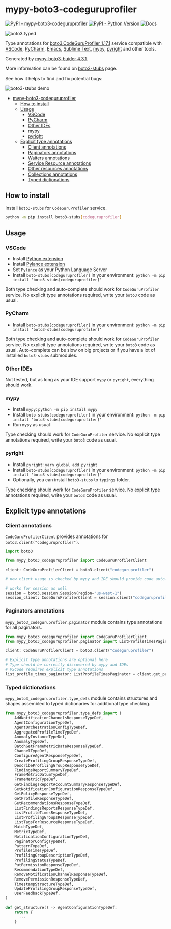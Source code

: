 # mypy-boto3-codeguruprofiler

[![PyPI - mypy-boto3-codeguruprofiler](https://img.shields.io/pypi/v/mypy-boto3-codeguruprofiler.svg?color=blue)](https://pypi.org/project/mypy-boto3-codeguruprofiler)
[![PyPI - Python Version](https://img.shields.io/pypi/pyversions/mypy-boto3-codeguruprofiler.svg?color=blue)](https://pypi.org/project/mypy-boto3-codeguruprofiler)
[![Docs](https://img.shields.io/readthedocs/mypy-boto3-builder.svg?color=blue)](https://mypy-boto3-builder.readthedocs.io/)

![boto3.typed](https://github.com/vemel/mypy_boto3_builder/raw/master/logo.png)

Type annotations for
[boto3.CodeGuruProfiler 1.17.1](https://boto3.amazonaws.com/v1/documentation/api/1.17.1/reference/services/codeguruprofiler.html#CodeGuruProfiler) service
compatible with
[VSCode](https://code.visualstudio.com/),
[PyCharm](https://www.jetbrains.com/pycharm/),
[Emacs](https://www.gnu.org/software/emacs/),
[Sublime Text](https://www.sublimetext.com/),
[mypy](https://github.com/python/mypy),
[pyright](https://github.com/microsoft/pyright)
and other tools.

Generated by [mypy-boto3-buider 4.3.1](https://github.com/vemel/mypy_boto3_builder).

More information can be found on [boto3-stubs](https://pypi.org/project/boto3-stubs/) page.

See how it helps to find and fix potential bugs:

![boto3-stubs demo](https://github.com/vemel/mypy_boto3_builder/raw/master/demo.gif)

- [mypy-boto3-codeguruprofiler](#mypy-boto3-codeguruprofiler)
  - [How to install](#how-to-install)
  - [Usage](#usage)
    - [VSCode](#vscode)
    - [PyCharm](#pycharm)
    - [Other IDEs](#other-ides)
    - [mypy](#mypy)
    - [pyright](#pyright)
  - [Explicit type annotations](#explicit-type-annotations)
    - [Client annotations](#client-annotations)
    - [Paginators annotations](#paginators-annotations)
    - [Waiters annotations](#waiters-annotations)
    - [Service Resource annotations](#service-resource-annotations)
    - [Other resources annotations](#other-resources-annotations)
    - [Collections annotations](#collections-annotations)
    - [Typed dictionations](#typed-dictionations)

## How to install

Install `boto3-stubs` for `CodeGuruProfiler` service.

```bash
python -m pip install boto3-stubs[codeguruprofiler]
```

## Usage

### VSCode

- Install [Python extension](https://marketplace.visualstudio.com/items?itemName=ms-python.python)
- Install [Pylance extension](https://marketplace.visualstudio.com/items?itemName=ms-python.vscode-pylance)
- Set `Pylance` as your Python Language Server
- Install `boto-stubs[codeguruprofiler]` in your environment: `python -m pip install 'boto3-stubs[codeguruprofiler]'`

Both type checking and auto-complete should work for `CodeGuruProfiler` service.
No explicit type annotations required, write your `boto3` code as usual.

### PyCharm

- Install `boto-stubs[codeguruprofiler]` in your environment: `python -m pip install 'boto3-stubs[codeguruprofiler]'`

Both type checking and auto-complete should work for `CodeGuruProfiler` service.
No explicit type annotations required, write your `boto3` code as usual.
Auto-complete can be slow on big projects or if you have a lot of installed `boto3-stubs` submodules.

### Other IDEs

Not tested, but as long as your IDE support `mypy` or `pyright`, everything should work.

### mypy

- Install `mypy`: `python -m pip install mypy`
- Install `boto-stubs[codeguruprofiler]` in your environment: `python -m pip install 'boto3-stubs[codeguruprofiler]'`
- Run `mypy` as usual

Type checking should work for `CodeGuruProfiler` service.
No explicit type annotations required, write your `boto3` code as usual.

### pyright

- Install `pyright`: `yarn global add pyright`
- Install `boto-stubs[codeguruprofiler]` in your environment: `python -m pip install 'boto3-stubs[codeguruprofiler]'`
- Optionally, you can install `boto3-stubs` to `typings` folder.

Type checking should work for `CodeGuruProfiler` service.
No explicit type annotations required, write your `boto3` code as usual.

## Explicit type annotations

### Client annotations

`CodeGuruProfilerClient` provides annotations for `boto3.client("codeguruprofiler")`.

```python
import boto3

from mypy_boto3_codeguruprofiler import CodeGuruProfilerClient

client: CodeGuruProfilerClient = boto3.client("codeguruprofiler")

# now client usage is checked by mypy and IDE should provide code auto-complete

# works for session as well
session = boto3.session.Session(region="us-west-1")
session_client: CodeGuruProfilerClient = session.client("codeguruprofiler")
```

### Paginators annotations

`mypy_boto3_codeguruprofiler.paginator` module contains type annotations for all paginators.

```python
from mypy_boto3_codeguruprofiler import CodeGuruProfilerClient
from mypy_boto3_codeguruprofiler.paginator import ListProfileTimesPaginator

client: CodeGuruProfilerClient = boto3.client("codeguruprofiler")

# Explicit type annotations are optional here
# Type should be correctly discovered by mypy and IDEs
# VSCode requires explicit type annotations
list_profile_times_paginator: ListProfileTimesPaginator = client.get_paginator("list_profile_times")
```







### Typed dictionations

`mypy_boto3_codeguruprofiler.type_defs` module contains structures and shapes assembled
to typed dictionaries for additional type checking.

```python
from mypy_boto3_codeguruprofiler.type_defs import (
    AddNotificationChannelsResponseTypeDef,
    AgentConfigurationTypeDef,
    AgentOrchestrationConfigTypeDef,
    AggregatedProfileTimeTypeDef,
    AnomalyInstanceTypeDef,
    AnomalyTypeDef,
    BatchGetFrameMetricDataResponseTypeDef,
    ChannelTypeDef,
    ConfigureAgentResponseTypeDef,
    CreateProfilingGroupResponseTypeDef,
    DescribeProfilingGroupResponseTypeDef,
    FindingsReportSummaryTypeDef,
    FrameMetricDatumTypeDef,
    FrameMetricTypeDef,
    GetFindingsReportAccountSummaryResponseTypeDef,
    GetNotificationConfigurationResponseTypeDef,
    GetPolicyResponseTypeDef,
    GetProfileResponseTypeDef,
    GetRecommendationsResponseTypeDef,
    ListFindingsReportsResponseTypeDef,
    ListProfileTimesResponseTypeDef,
    ListProfilingGroupsResponseTypeDef,
    ListTagsForResourceResponseTypeDef,
    MatchTypeDef,
    MetricTypeDef,
    NotificationConfigurationTypeDef,
    PaginatorConfigTypeDef,
    PatternTypeDef,
    ProfileTimeTypeDef,
    ProfilingGroupDescriptionTypeDef,
    ProfilingStatusTypeDef,
    PutPermissionResponseTypeDef,
    RecommendationTypeDef,
    RemoveNotificationChannelResponseTypeDef,
    RemovePermissionResponseTypeDef,
    TimestampStructureTypeDef,
    UpdateProfilingGroupResponseTypeDef,
    UserFeedbackTypeDef,
)

def get_structure() -> AgentConfigurationTypeDef:
    return {
      ...
    }
```
